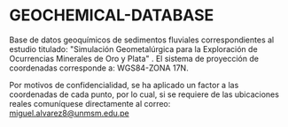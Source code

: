# GEOCHEMICAL-DATABASE
Base de datos geoquímicos de sedimentos fluviales correspondientes al estudio titulado: "Simulación Geometalúrgica para la Exploración de Ocurrencias Minerales de Oro y Plata" . El sistema de proyección de coordenadas corresponde a: WGS84-ZONA 17N.

Por motivos de confidencialidad, se ha aplicado un factor a las coordenadas de cada punto, por lo cual, si se requiere de las ubicaciones reales comuníquese directamente al correo: miguel.alvarez8@unmsm.edu.pe
